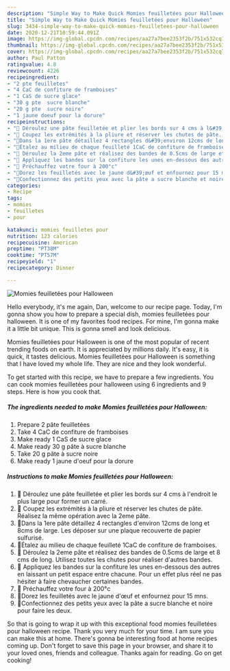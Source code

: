 ```yaml
---
description: "Simple Way to Make Quick Momies feuilletées pour Halloween"
title: "Simple Way to Make Quick Momies feuilletées pour Halloween"
slug: 3434-simple-way-to-make-quick-momies-feuilletees-pour-halloween
date: 2020-12-21T10:59:44.091Z
image: https://img-global.cpcdn.com/recipes/aa27a7bee2353f2b/751x532cq70/momies-feuilletees-pour-halloween-photo-principale-de-la-recette.jpg
thumbnail: https://img-global.cpcdn.com/recipes/aa27a7bee2353f2b/751x532cq70/momies-feuilletees-pour-halloween-photo-principale-de-la-recette.jpg
cover: https://img-global.cpcdn.com/recipes/aa27a7bee2353f2b/751x532cq70/momies-feuilletees-pour-halloween-photo-principale-de-la-recette.jpg
author: Paul Patton
ratingvalue: 4.8
reviewcount: 4226
recipeingredient:
- "2 pte feuilletes"
- "4 CaC de confiture de framboises"
- "1 CaS de sucre glace"
- "30 g pte  sucre blanche"
- "20 g pte  sucre noire"
- "1 jaune doeuf pour la dorure"
recipeinstructions:
- "👻 Déroulez une pâte feuilletée et plier les bords sur 4 cms à l&#39;endroit le plus large pour former un carré."
- "👻 Coupez les extrémités à la pliure et réserver les chutes de pâte. Réalisez la même opération avec la 2eme pâte."
- "👻Dans la 1ere pâte détaillez 4 rectangles d&#39;environ 12cms de long et 8cms de large. Les déposer sur une plaque recouverte de papier sulfurisé."
- "👻Étalez au milieu de chaque feuilleté 1CaC de confiture de framboises."
- "👻 Déroulez la 2eme pâte et réalisez des bandes de 0.5cms de large et 8 cms de long. Utilisez toutes les chutes pour réaliser d&#39;autres bandes."
- "👻 Appliquez les bandes sur la confiture les unes en-dessous des autres en laissant un petit espace entre chacune. Pour un effet plus réel ne pas hésiter à faire chevaucher certaines bandes."
- "👻 Préchauffez votre four à 200°c"
- "👻Dorez les feuilletés avec le jaune d&#39;œuf et enfournez pour 15 mns."
- "👻Confectionnez des petits yeux avec la pâte a sucre blanche et noire pour faire les deux."
categories:
- Recipe
tags:
- momies
- feuilletes
- pour

katakunci: momies feuilletes pour 
nutrition: 123 calories
recipecuisine: American
preptime: "PT38M"
cooktime: "PT57M"
recipeyield: "1"
recipecategory: Dinner

---
```



![Momies feuilletées pour Halloween](https://img-global.cpcdn.com/recipes/aa27a7bee2353f2b/751x532cq70/momies-feuilletees-pour-halloween-photo-principale-de-la-recette.jpg)

Hello everybody, it's me again, Dan, welcome to our recipe page. Today, I'm gonna show you how to prepare a special dish, momies feuilletées pour halloween. It is one of my favorites food recipes. For mine, I'm gonna make it a little bit unique. This is gonna smell and look delicious.

Momies feuilletées pour Halloween is one of the most popular of recent trending foods on earth. It is appreciated by millions daily. It's easy, it is quick, it tastes delicious. Momies feuilletées pour Halloween is something that I have loved my whole life. They are nice and they look wonderful.




To get started with this recipe, we have to prepare a few ingredients. You can cook momies feuilletées pour halloween using 6 ingredients and 9 steps. Here is how you cook that.

<!--inarticleads1-->

##### The ingredients needed to make Momies feuilletées pour Halloween:

1. Prepare 2 pâte feuilletées
1. Take 4 CaC de confiture de framboises
1. Make ready 1 CaS de sucre glace
1. Make ready 30 g pâte à sucre blanche
1. Take 20 g pâte à sucre noire
1. Make ready 1 jaune d&#39;oeuf pour la dorure




<!--inarticleads2-->

##### Instructions to make Momies feuilletées pour Halloween:

1. 👻 Déroulez une pâte feuilletée et plier les bords sur 4 cms à l&#39;endroit le plus large pour former un carré.
1. 👻 Coupez les extrémités à la pliure et réserver les chutes de pâte. Réalisez la même opération avec la 2eme pâte.
1. 👻Dans la 1ere pâte détaillez 4 rectangles d&#39;environ 12cms de long et 8cms de large. Les déposer sur une plaque recouverte de papier sulfurisé.
1. 👻Étalez au milieu de chaque feuilleté 1CaC de confiture de framboises.
1. 👻 Déroulez la 2eme pâte et réalisez des bandes de 0.5cms de large et 8 cms de long. Utilisez toutes les chutes pour réaliser d&#39;autres bandes.
1. 👻 Appliquez les bandes sur la confiture les unes en-dessous des autres en laissant un petit espace entre chacune. Pour un effet plus réel ne pas hésiter à faire chevaucher certaines bandes.
1. 👻 Préchauffez votre four à 200°c
1. 👻Dorez les feuilletés avec le jaune d&#39;œuf et enfournez pour 15 mns.
1. 👻Confectionnez des petits yeux avec la pâte a sucre blanche et noire pour faire les deux.




So that is going to wrap it up with this exceptional food momies feuilletées pour halloween recipe. Thank you very much for your time. I am sure you can make this at home. There's gonna be interesting food at home recipes coming up. Don't forget to save this page in your browser, and share it to your loved ones, friends and colleague. Thanks again for reading. Go on get cooking!
